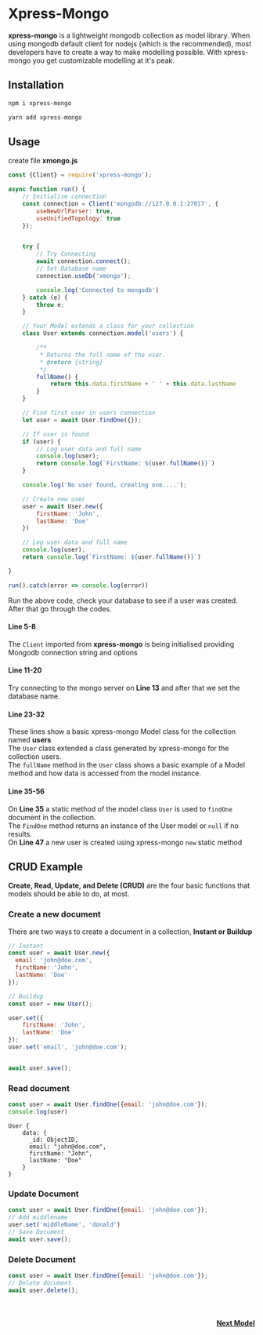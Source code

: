 # Xpress-Mongo
**xpress-mongo** is a lightweight mongodb collection as model library.
When using mongodb default client for nodejs (which is the recommended), most developers have to create a way to make modelling possible. 
With xpress-mongo you get customizable modelling at it's peak.


## Installation
```sh
npm i xpress-mongo
```
```sh
yarn add xpress-mongo
```

## Usage 
create file **xmongo.js**
```javascript
const {Client} = require('xpress-mongo');

async function run() {
    // Initialise connection
    const connection = Client('mongodb://127.0.0.1:27017', {
        useNewUrlParser: true,
        useUnifiedTopology: true
    });


    try {
        // Try Connecting
        await connection.connect();
        // Set Database name
        connection.useDb('xmongo');

        console.log('Connected to mongodb')
    } catch (e) {
        throw e;
    }

    // Your Model extends a class for your collection
    class User extends connection.model('users') {

        /**
         * Returns the full name of the user.
         * @return {string}
         */
        fullName() {
            return this.data.firstName + ' ' + this.data.lastName
        }
    }

    // Find first user in users connection
    let user = await User.findOne({});

    // If user is found
    if (user) {
        // Log user data and full name
        console.log(user);
        return console.log(`FirstName: ${user.fullName()}`)
    }

    console.log('No user found, creating one....');

    // Create new user
    user = await User.new({
        firstName: 'John',
        lastName: 'Doe'
    })

    // Log user data and full name
    console.log(user);
    return console.log(`FirstName: ${user.fullName()}`)

}

run().catch(error => console.log(error))
```

Run the above code, check your database to see if a user was created.
After that go through the codes.

#### Line 5-8
The `Client` imported from **xpress-mongo** is being initialised providing Mongodb connection string and options

#### Line 11-20
Try connecting to the mongo server on **Line 13** and after that we set the database name.

#### Line 23-32
These lines show a basic xpress-mongo Model class for the collection named **users**
<br>
The `User` class extended a class generated by xpress-mongo for the collection users.
<br/>
The `fullName` method in the `User` class shows a basic example of a Model method and how data is accessed from the model instance.

#### Line 35-56
On **Line 35** a static method of the model class `User` is used to `findOne` document in the collection. <br/>
The `FindOne` method returns an instance of the User model or `null` if no results.
<br/>
On **Line 47** a new user is created using xpress-mongo `new` static method

## CRUD Example
**Create, Read, Update, and Delete (CRUD)** are the four basic functions that models should be able to do, at most.

### Create a new document
There are two ways to create a document in a collection, **Instant or Buildup** 
```javascript
// Instant
const user = await User.new({
  email: 'john@doe.com',
  firstName: 'John',
  lastName: 'Doe'
});

// Buildup
const user = new User();

user.set({
    firstName: 'John',
    lastName: 'Doe'
});
user.set('email', 'john@doe.com');


await user.save();
```

### Read document
```javascript
const user = await User.findOne({email: 'john@doe.com'});
console.log(user)
```
```
User {
    data: {
      _id: ObjectID,
      email: "john@doe.com",
      firstName: "John",
      lastName: "Doe"
    }
}
```

### Update Document
```javascript
const user = await User.findOne({email: 'john@doe.com'});
// Add middlename
user.set('middleName', 'donald')
// Save Document
await user.save();
```

### Delete Document
```javascript
const user = await User.findOne({email: 'john@doe.com'});
// Delete document
await user.delete();
```

<div style="margin-top: 50px; text-align: right">
<a href="/xpress-mongo/model"><b>Next Model</b></a>
</div>





